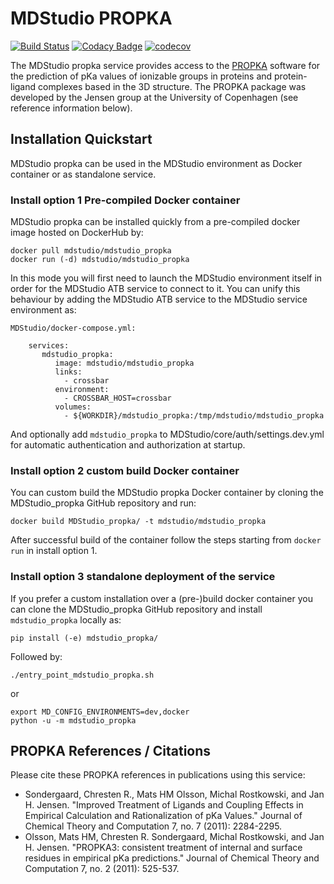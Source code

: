 # MDStudio PROPKA

[![Build Status](https://travis-ci.org/MD-Studio/MDStudio_propka.svg?branch=master)](https://travis-ci.org/MD-Studio/MDStudio_propka)
[![Codacy Badge](https://api.codacy.com/project/badge/Grade/d66db06e8cb041f4b1cd90ace5d6ce69)](https://www.codacy.com/manual/marcvdijk/MDStudio_propka?utm_source=github.com&amp;utm_medium=referral&amp;utm_content=MD-Studio/MDStudio_propka&amp;utm_campaign=Badge_Grade)
[![codecov](https://codecov.io/gh/MD-Studio/MDStudio_propk/branch/master/graph/badge.svg)](https://codecov.io/gh/MD-Studio/MDStudio_propka)

The MDStudio propka service provides access to the [PROPKA](https://github.com/jensengroup/propka-3.1) software for the
prediction of pKa values of ionizable groups in proteins and protein-ligand complexes based in the 3D structure.
The PROPKA package was developed by the Jensen group at the University of Copenhagen (see reference information below).

## Installation Quickstart
MDStudio propka can be used in the MDStudio environment as Docker container or as standalone service.

### Install option 1 Pre-compiled Docker container
MDStudio propka can be installed quickly from a pre-compiled docker image hosted on DockerHub by:

    docker pull mdstudio/mdstudio_propka
    docker run (-d) mdstudio/mdstudio_propka

In this mode you will first need to launch the MDStudio environment itself in order for the MDStudio ATB service to 
connect to it. You can unify this behaviour by adding the MDStudio ATB service to the MDStudio service environment as:

    MDStudio/docker-compose.yml:
        
        services:
           mdstudio_propka:
              image: mdstudio/mdstudio_propka
              links:
                - crossbar
              environment:
                - CROSSBAR_HOST=crossbar
              volumes:
                - ${WORKDIR}/mdstudio_propka:/tmp/mdstudio/mdstudio_propka

And optionally add `mdstudio_propka` to MDStudio/core/auth/settings.dev.yml for automatic authentication and 
authorization at startup.

### Install option 2 custom build Docker container
You can custom build the MDStudio propka Docker container by cloning the MDStudio_propka GitHub repository and run:

    docker build MDStudio_propka/ -t mdstudio/mdstudio_propka
    
After successful build of the container follow the steps starting from `docker run` in install option 1.

### Install option 3 standalone deployment of the service
If you prefer a custom installation over a (pre-)build docker container you can clone the MDStudio_propka GitHub
repository and install `mdstudio_propka` locally as:

    pip install (-e) mdstudio_propka/

Followed by:

    ./entry_point_mdstudio_propka.sh
    
or

    export MD_CONFIG_ENVIRONMENTS=dev,docker
    python -u -m mdstudio_propka

## PROPKA References / Citations

Please cite these PROPKA references in publications using this service:

+ Sondergaard, Chresten R., Mats HM Olsson, Michal Rostkowski, and Jan H. Jensen. "Improved Treatment of Ligands and Coupling Effects in Empirical Calculation and Rationalization of pKa Values." Journal of Chemical Theory and Computation 7, no. 7 (2011): 2284-2295.
+ Olsson, Mats HM, Chresten R. Sondergaard, Michal Rostkowski, and Jan H. Jensen. "PROPKA3: consistent treatment of internal and surface residues in empirical pKa predictions." Journal of Chemical Theory and Computation 7, no. 2 (2011): 525-537.
